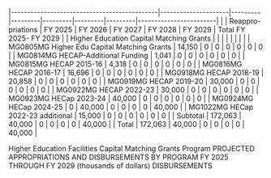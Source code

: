 |---------------------------------------------|---------------------|---------|---------|---------|---------|---------|------------------------|
|                                             | Reappro-  priations | FY 2025 | FY 2026 | FY 2027 | FY 2028 | FY 2029 | Total FY 2025- FY 2029 |
| Higher Education Capital Matching Grants    |                     |         |         |         |         |         |                        |
| MG0805MG Higher Edu Capital Matching Grants | 14,150              | 0       | 0       | 0       | 0       | 0       | 0                      |
| MG0814MG HECAP-Additional Funding           | 1,041               | 0       | 0       | 0       | 0       | 0       | 0                      |
| MG0815MG HECAP 2015-16                      | 4,318               | 0       | 0       | 0       | 0       | 0       | 0                      |
| MG0816MG HECAP 2016-17                      | 16,696              | 0       | 0       | 0       | 0       | 0       | 0                      |
| MG0918MG HECAP 2018-19                      | 20,858              | 0       | 0       | 0       | 0       | 0       | 0                      |
| MG0919MG HECAP 2019-20                      | 30,000              | 0       | 0       | 0       | 0       | 0       | 0                      |
| MG0922MG HECAP 2022-23                      | 30,000              | 0       | 0       | 0       | 0       | 0       | 0                      |
| MG0923MG HECap 2023-24                      | 40,000              | 0       | 0       | 0       | 0       | 0       | 0                      |
| MG0924MG HECap 2024-25                      | 0                   | 40,000  | 0       | 0       | 0       | 0       | 40,000                 |
| MG1022MG HECap 2022-23 additional           | 15,000              | 0       | 0       | 0       | 0       | 0       | 0                      |
| Subtotal                                    | 172,063             | 40,000  | 0       | 0       | 0       | 0       | 40,000                 |
| Total                                       | 172,063             | 40,000  | 0       | 0       | 0       | 0       | 40,000                 |

Higher Education Facilities Capital Matching Grants Program PROJECTED APPROPRIATIONS AND DISBURSEMENTS BY PROGRAM FY 2025 THROUGH FY 2029 (thousands of dollars) DISBURSEMENTS